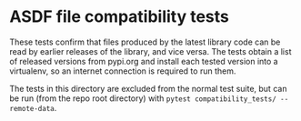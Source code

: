 ASDF file compatibility tests
=============================
These tests confirm that files produced by the latest library code can be
read by earlier releases of the library, and vice versa.  The tests obtain
a list of released versions from pypi.org and install each tested version
into a virtualenv, so an internet connection is required to run them.

The tests in this directory are excluded from the normal test suite, but
can be run (from the repo root directory) with
`pytest compatibility_tests/ --remote-data`.
